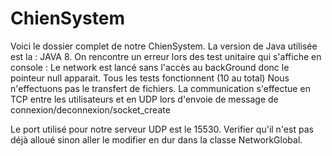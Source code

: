 # ChienSystem
Voici le dossier complet de notre ChienSystem. La version de Java utilisée est la : JAVA 8. 
On rencontre un erreur lors des test unitaire qui s'affiche en console : Le network est lancé sans l'accès au backGround donc le pointeur null apparait.
Tous les tests fonctionnent (10 au total) 
Nous n'effectuons pas le transfert de fichiers. La communication s'effectue en TCP entre les utilisateurs et en UDP lors d'envoie de message de connexion/deconnexion/socket_create

Le port utilisé pour notre serveur UDP est le 15530. Verifier qu'il n'est pas déjà alloué sinon aller le modifier en dur dans la classe NetworkGlobal.
